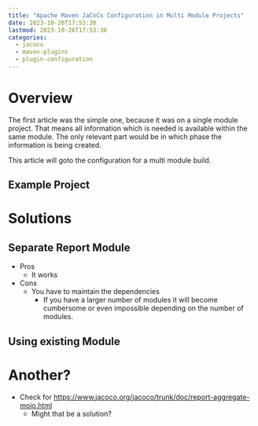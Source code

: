 ```yaml
---
title: "Apache Maven JaCoCo Configuration in Multi Module Projects"
date: 2023-10-26T17:53:30
lastmod: 2023-10-26T17:53:30
categories:
  - jacoco
  - maven-plugins
  - plugin-configuration
---
```

# Overview
The first article was the simple one, because it was on a single module project. That means all information
which is needed is available within the same module. The only relevant part would be in which phase the information
is being created.

This
article will goto the configuration for a multi module build.


## Example Project

# Solutions
## Separate Report Module

* Pros 
  * It works
* Cons
  * You have to maintain the dependencies
    * If you have a larger number of modules it will become cumbersome or even impossible depending on the number of 
      modules.

## Using existing Module


# Another?
* Check for https://www.jacoco.org/jacoco/trunk/doc/report-aggregate-mojo.html
  * Might that be a solution?
